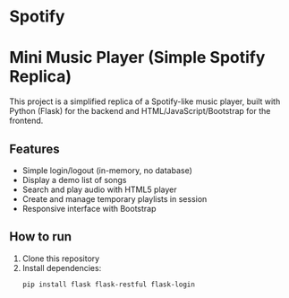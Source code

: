 # Spotify
# Mini Music Player (Simple Spotify Replica)

This project is a simplified replica of a Spotify-like music player, built with Python (Flask) for the backend and HTML/JavaScript/Bootstrap for the frontend.

## Features

- Simple login/logout (in-memory, no database)
- Display a demo list of songs
- Search and play audio with HTML5 player
- Create and manage temporary playlists in session
- Responsive interface with Bootstrap

## How to run

1. Clone this repository  
2. Install dependencies:  
   ```bash
   pip install flask flask-restful flask-login

